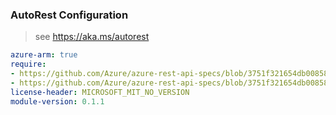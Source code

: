 ### AutoRest Configuration

> see https://aka.ms/autorest

``` yaml
azure-arm: true
require:
- https://github.com/Azure/azure-rest-api-specs/blob/3751f321654db00858e70649291af5c81e94611e/specification/elasticsan/resource-manager/readme.md
- https://github.com/Azure/azure-rest-api-specs/blob/3751f321654db00858e70649291af5c81e94611e/specification/elasticsan/resource-manager/readme.go.md
license-header: MICROSOFT_MIT_NO_VERSION
module-version: 0.1.1

```